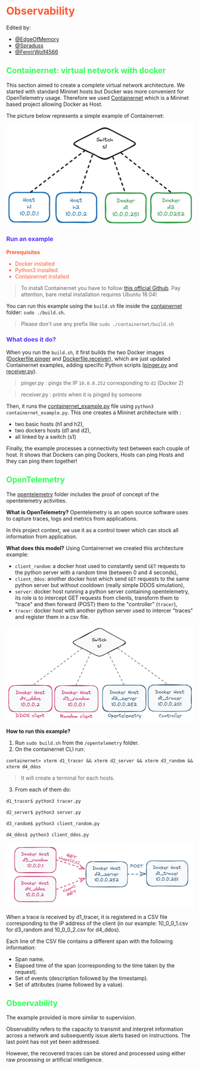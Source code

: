 # <span style="color: #ff5733;"> Observability </span> 

Edited by: 
* [@EdgeOfMemory](https://github.com/EdgeOfMemory-cloud)
* [@Spraduss](https://github.com/Spraduss)
* [@FenrirWolf4566](https://github.com/FenrirWolf4566)


## <span style="color: #33ff57;"> Containernet: virtual network with docker </span> 

This section aimed to create a complete virtual network architecture. We started with standard Mininet hosts but Docker was more convenient for OpenTelemetry usage.
Therefore we used [Containernet](https://github.com/containernet/containernet) which is a Mininet based project allowing Docker as Host.

The picture below represents a simple example of Containernet:

![containernet_example](./assets/containernet_example.webp)

### <span style="color: #5733ff;"> Run an example </span> 

**<span style="color: #ff5733;">Prerequisites</span>**

<ul style="color: #ff5733;">
    <li>Docker installed</li>
    <li>Python3 installed</li>
    <li>Containernet installed</li>
</ul>

> To install Containernet you have to follow [this official Github](https://github.com/containernet/containernet). Pay attention, bare metal installation requires Ubuntu 18.04!

You can run this example using the `build.sh` file inside the [containernet](./containernet/) folder: `sudo ./build.sh`.
> Please don't use any prefix like `sudo ./containernet/build.sh`

### <span style="color: #5733ff;"> What does it do? </span> 

When you run the `build.sh`, it first builds the two Docker images ([Dockerfile.pinger](./containernet/Dockerfile.pinger) and [Dockerfile.receiver](./containernet/Dockerfile.receiver)), which are just updated Containernet examples, adding specific Python scripts ([pinger.py](./containernet/pinger.py) and [receiver.py](./containernet/receiver.py)).

> pinger.py : pings the IP `10.0.0.252` corresponding to `d2` (Docker 2)

> receiver.py : prints when it is pinged by someone

Then, it runs the [containernet_example.py](./containernet/containernet_example.py) file using `python3 containernet_example.py`.
This one creates a Mininet architecture with :
* two basic hosts (h1 and h2), 
* two dockers hosts (d1 and d2), 
* all linked by a switch (s1)

Finally, the example processes a connectivity test between each couple of host. It shows that Dockers can ping Dockers, Hosts can ping Hosts and they can ping them together!

## <span style="color: #33ff57;"> OpenTelemetry </span> 

The [opentelemetry](./opentelemetry/) folder includes the proof of concept of the opentelemetry activities.

**What is OpenTelemetry?**
Opentelemetry is an open source software uses to capture traces, logs and metrics from applications.

In this project context, we use it as a control tower which can stock all information from application.

**What does this model?**
Using Containernet we created this architecture example: 
* `client_random`: a docker host used to constantly send `GET` requests to the python server with a random time (between 0 and 4 seconds),
* `client_ddos`: another docker host which send `GET` requests to the same python server but without cooldown (really simple DDOS simulation),
* `server`: docker host running a python server containing  opentelemetry, its role is to intercept GET requests from clients, transform them to "trace" and then forward (POST) them to the "controller" (`tracer`),
* `tracer`: docker host with another python server used to intercer "traces" and register them in a csv file.


![opentelemetry_architecture](./assets/opentelemetry_architecture.png)

**How to run this example?**

1. Run `sudo build.sh` from the `/opentelemetry` folder.
2. On the containernet CLI run:
```
containernet> xterm d1_tracer && xterm d2_server && xterm d3_random && xterm d4_ddos
```
> It will create a terminal for each hosts.
3. From each of them do:
``` 
d1_tracer$ python3 tracer.py
```
``` 
d2_server$ python3 server.py
```
``` 
d3_random$ python3 client_random.py
```
``` 
d4_ddos$ python3 client_ddos.py
```

![opentemetry_request](./assets/opentelemetry_request.png)

When a trace is received by d1_tracer, it is registered in a CSV file corresponding to the IP address of the client (in our example: 10_0_0_1.csv for d3_random and 10_0_0_2.csv for d4_ddos).

Each line of the CSV file contains a different span with the following information:
* Span name.
* Elapsed time of the span (corresponding to the time taken by the request).
* Set of events (description followed by the timestamp).
* Set of attributes (name followed by a value).

## <span style="color: #33ff57;"> Observability </span> 

The example provided is more similar to supervision.

Observability refers to the capacity to transmit and interpret information across a network and subsequently issue alerts based on instructions. The last point has not yet been addressed.

However, the recovered traces can be stored and processed using either raw processing or artificial intelligence.
